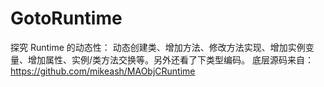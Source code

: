 # GotoRuntime
探究 Runtime 的动态性：
动态创建类、增加方法、修改方法实现、增加实例变量、增加属性、实例/类方法交换等。另外还看了下类型编码。
底层源码来自：
https://github.com/mikeash/MAObjCRuntime
